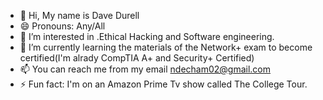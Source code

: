 - 👋 Hi, My name is Dave Durell
- 😄 Pronouns: Any/All
- 👀 I’m interested in .Ethical Hacking and Software engineering. 
- 🌱 I’m currently learning the materials of the Network+ exam to become certified(I'm alrady CompTIA A+ and Security+ Certified)
- 📫 You can reach me from my email ndecham02@gmail.com
- ⚡ Fun fact: I'm on an Amazon Prime Tv show called The College Tour.

<!---
Durell-gotpwned/Durell-gotpwned is a ✨ special ✨ repository because its `README.md` (this file) appears on your GitHub profile.
You can click the Preview link to take a look at your changes.
--->
